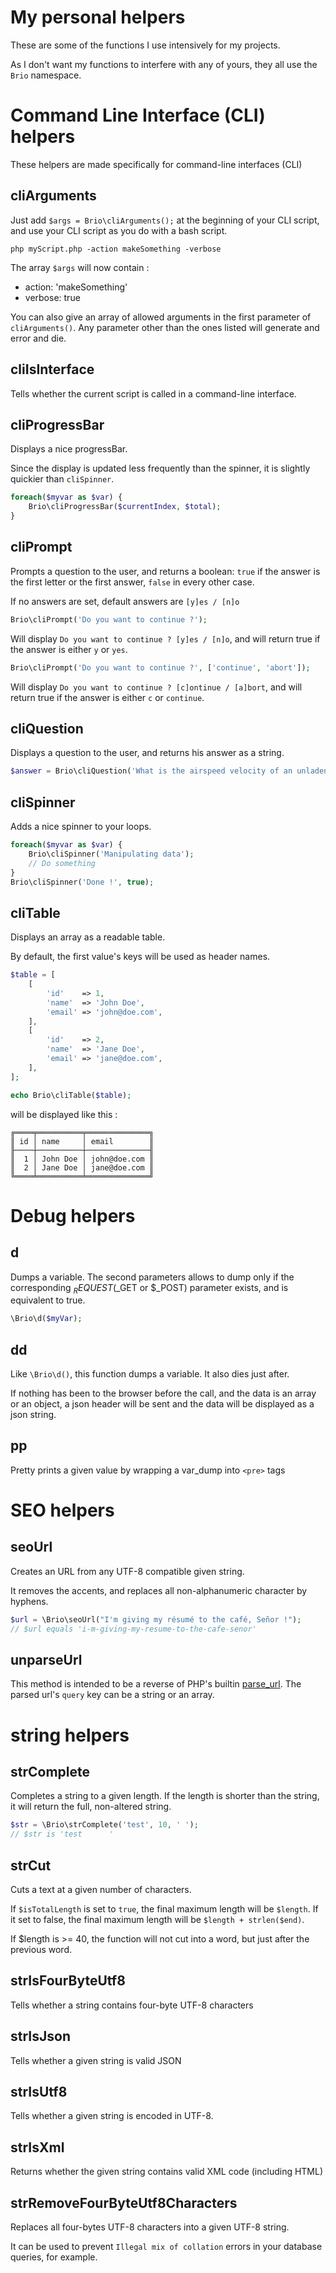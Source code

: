 # My personal helpers

These are some of the functions I use intensively for my projects.

As I don't want my functions to interfere with any of yours, they all use the `Brio` namespace.

# Command Line Interface (CLI) helpers

These helpers are made specifically for command-line interfaces (CLI)

## cliArguments

Just add `$args = Brio\cliArguments();` at the beginning of your CLI script, and use your CLI script as you do with a bash
script.

```
php myScript.php -action makeSomething -verbose
```

The array `$args` will now contain :
- action: 'makeSomething'
- verbose: true

You can also give an array of allowed arguments in the first parameter of `cliArguments()`. Any parameter other than
the ones listed will generate and error and die.

## cliIsInterface

Tells whether the current script is called in a command-line interface.

## cliProgressBar

Displays a nice progressBar.

Since the display is updated less frequently than the spinner, it is slightly quickier than `cliSpinner`.

```php
foreach($myvar as $var) {
    Brio\cliProgressBar($currentIndex, $total);
}
```

## cliPrompt
Prompts a question to the user, and returns a boolean: `true` if the answer is the first letter or the first answer,
`false` in every other case.

If no answers are set, default answers are `[y]es / [n]o` 

```php
Brio\cliPrompt('Do you want to continue ?');
```
Will display `Do you want to continue ? [y]es / [n]o`, and will return true if the answer is either `y` or `yes`.


```php
Brio\cliPrompt('Do you want to continue ?', ['continue', 'abort']);
```
Will display `Do you want to continue ? [c]ontinue / [a]bort`, and will return true if the answer is either `c` or 
`continue`.

## cliQuestion

Displays a question to the user, and returns his answer as a string.

```php
$answer = Brio\cliQuestion('What is the airspeed velocity of an unladen swallow ?');
```

## cliSpinner

Adds a nice spinner to your loops.

```php
foreach($myvar as $var) {
    Brio\cliSpinner('Manipulating data');
    // Do something
}
Brio\cliSpinner('Done !', true);

```

## cliTable

Displays an array as a readable table.

By default, the first value's keys will be used as header names.

```php
$table = [
    [
        'id'    => 1,
        'name'  => 'John Doe',
        'email' => 'john@doe.com',
    ],
    [
        'id'    => 2,
        'name'  => 'Jane Doe',
        'email' => 'jane@doe.com',
    ],
];

echo Brio\cliTable($table);
```
will be displayed like this :
```
╔════╤══════════╤══════════════╗
║ id │ name     │ email        ║
╟────┼──────────┼──────────────╢
║  1 │ John Doe │ john@doe.com ║
║  2 │ Jane Doe │ jane@doe.com ║
╚════╧══════════╧══════════════╝
```

# Debug helpers

## d

Dumps a variable. The second parameters allows to dump only if the corresponding $_REQUEST ($_GET or $_POST) parameter
exists, and is equivalent to true.

```php
\Brio\d($myVar);
```

## dd

Like `\Brio\d()`, this function dumps a variable. It also dies just after.
 
If nothing has been to the browser before the call, and the data is an array or an object, a json header will be sent
and the data will be displayed as a json string.


## pp

Pretty prints a given value by wrapping a var_dump into `<pre>` tags

# SEO helpers

## seoUrl
Creates an URL from any UTF-8 compatible given string.

It removes the accents, and replaces all non-alphanumeric character by hyphens.

```php
$url = \Brio\seoUrl("I'm giving my résumé to the café, Señor !");
// $url equals 'i-m-giving-my-resume-to-the-cafe-senor'
```

## unparseUrl
This method is intended to be a reverse of PHP's builtin [parse_url](http://php.net/manual/en/function.parse-url.php).
The parsed url's `query` key can be a string or an array.

# string helpers

## strComplete

Completes a string to a given length. If the length is shorter than the string, it will return the full, non-altered string.

```php
$str = \Brio\strComplete('test', 10, ' ');
// $str is 'test      '
```

## strCut

Cuts a text at a given number of characters.

If `$isTotalLength` is set to `true`, the final maximum length will be `$length`. If it set to false, the final maximum
length will be `$length + strlen($end)`.

If $length is >= 40, the function will not cut into a word, but just after the previous word.

## strIsFourByteUtf8

Tells whether a string contains four-byte UTF-8 characters

## strIsJson

Tells whether a given string is valid JSON

## strIsUtf8

Tells whether a given string is encoded in UTF-8.

## strIsXml

Returns whether the given string contains valid XML code (including HTML)

## strRemoveFourByteUtf8Characters

Replaces all four-bytes UTF-8 characters into a given UTF-8 string.

It can be used to prevent `Illegal mix of collation` errors in your database queries, for example.

